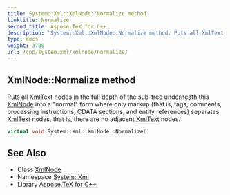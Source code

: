 ```yaml
---
title: System::Xml::XmlNode::Normalize method
linktitle: Normalize
second_title: Aspose.TeX for C++
description: 'System::Xml::XmlNode::Normalize method. Puts all XmlText nodes in the full depth of the sub-tree underneath this XmlNode into a "normal" form where only markup (that is, tags, comments, processing instructions, CDATA sections, and entity references) separates XmlText nodes, that is, there are no adjacent XmlText nodes in C++.'
type: docs
weight: 3700
url: /cpp/system.xml/xmlnode/normalize/
---
```

## XmlNode::Normalize method


Puts all [XmlText](../../xmltext/) nodes in the full depth of the sub-tree underneath this [XmlNode](../) into a "normal" form where only markup (that is, tags, comments, processing instructions, CDATA sections, and entity references) separates [XmlText](../../xmltext/) nodes, that is, there are no adjacent [XmlText](../../xmltext/) nodes.

```cpp
virtual void System::Xml::XmlNode::Normalize()
```

## See Also

* Class [XmlNode](../)
* Namespace [System::Xml](../../)
* Library [Aspose.TeX for C++](../../../)
